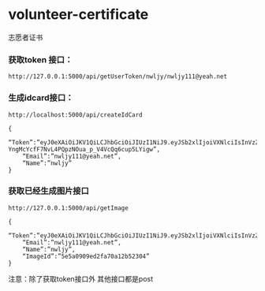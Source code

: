 # volunteer-certificate
志愿者证书


### 获取token 接口：
`http://127.0.0.1:5000/api/getUserToken/nwljy/nwljy111@yeah.net`

### 生成idcard接口：

`http://localhost:5000/api/createIdCard`

```
{
    “Token”:”eyJ0eXAiOiJKV1QiLCJhbGciOiJIUzI1NiJ9.eyJSb2xlIjoiVXNlciIsInVzZXJfaWQiOiI1ZTVhMDhmMmVkMmZhNzBhMTJiNTIyZmYiLCJleHAiOjE1ODI5NjA2Mzl9.1-YngMcYcfF7NvL4PQpzNOua_p_V4VcQq6cup5LYigw”,
    “Email”:”nwljy111@yeah.net”,
    “Name”:”nwljy”
}
```

### 获取已经生成图片接口

`http://127.0.0.1:5000/api/getImage`

```
{
    “Token”:”eyJ0eXAiOiJKV1QiLCJhbGciOiJIUzI1NiJ9.eyJSb2xlIjoiVXNlciIsInVzZXJfaWQiOiI1ZTVhMDU2OTllOGRmNWVjMDc2ZDlhZWYiLCJleHAiOjE1ODI5NTk3MzV9.kcgtrvLVb3Z8GILkPm0iDWRhSY6LSc78u6Ey61T5GmA”,
    “Email”:”nwljy111@yeah.net”,
    “Name”:”nwljy”,
    “ImageId”:”5e5a0909ed2fa70a12b52304”
}
```

注意：除了获取token接口外 其他接口都是post
